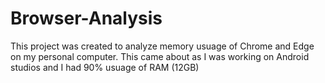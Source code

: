 # Browser-Analysis

This project was created to analyze memory usuage of Chrome and Edge on my personal computer. This came about as I was working on Android studios and I had 90% usuage of RAM (12GB)
